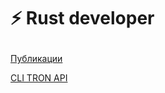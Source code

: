 # ⚡ Rust developer <p>
[Публикации](https://teletype.in/@x0fibonacci) <p>
 [CLI TRON API](https://github.com/x0Fibonacci/tronapi)
<!---
x0Fibonacci/x0Fibonacci is a ✨ special ✨ repository because its `README.md` (this file) appears on your GitHub profile.
You can click the Preview link to take a look at your changes.
--->
